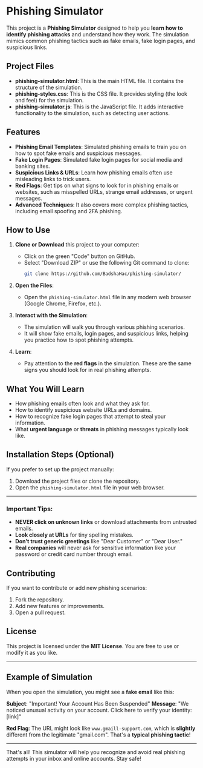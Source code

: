 # Phishing Simulator

This project is a **Phishing Simulator** designed to help you **learn how to identify phishing attacks** and understand how they work. The simulation mimics common phishing tactics such as fake emails, fake login pages, and suspicious links.

## Project Files

- **phishing-simulator.html**: This is the main HTML file. It contains the structure of the simulation.
- **phishing-styles.css**: This is the CSS file. It provides styling (the look and feel) for the simulation.
- **phishing-simulator.js**: This is the JavaScript file. It adds interactive functionality to the simulation, such as detecting user actions.

## Features

- **Phishing Email Templates**: Simulated phishing emails to train you on how to spot fake emails and suspicious messages.
- **Fake Login Pages**: Simulated fake login pages for social media and banking sites.
- **Suspicious Links & URLs**: Learn how phishing emails often use misleading links to trick users.
- **Red Flags**: Get tips on what signs to look for in phishing emails or websites, such as misspelled URLs, strange email addresses, or urgent messages.
- **Advanced Techniques**: It also covers more complex phishing tactics, including email spoofing and 2FA phishing.

## How to Use

1. **Clone or Download** this project to your computer:
   - Click on the green "Code" button on GitHub.
   - Select "Download ZIP" or use the following Git command to clone:
     ```bash
     git clone https://github.com/BadshaHac/phishing-simulator/
     ```

2. **Open the Files**:
   - Open the `phishing-simulator.html` file in any modern web browser (Google Chrome, Firefox, etc.).

3. **Interact with the Simulation**:
   - The simulation will walk you through various phishing scenarios. 
   - It will show fake emails, login pages, and suspicious links, helping you practice how to spot phishing attempts.

4. **Learn**: 
   - Pay attention to the **red flags** in the simulation. These are the same signs you should look for in real phishing attempts.

## What You Will Learn

- How phishing emails often look and what they ask for.
- How to identify suspicious website URLs and domains.
- How to recognize fake login pages that attempt to steal your information.
- What **urgent language** or **threats** in phishing messages typically look like.

## Installation Steps (Optional)

If you prefer to set up the project manually:

1. Download the project files or clone the repository.
2. Open the `phishing-simulator.html` file in your web browser.

---

### Important Tips:
- **NEVER click on unknown links** or download attachments from untrusted emails.
- **Look closely at URLs** for tiny spelling mistakes.
- **Don’t trust generic greetings** like "Dear Customer" or "Dear User."
- **Real companies** will never ask for sensitive information like your password or credit card number through email.

## Contributing

If you want to contribute or add new phishing scenarios:

1. Fork the repository.
2. Add new features or improvements.
3. Open a pull request.

## License

This project is licensed under the **MIT License**. You are free to use or modify it as you like.

---

## Example of Simulation

When you open the simulation, you might see a **fake email** like this:

**Subject**: "Important! Your Account Has Been Suspended"
**Message**: "We noticed unusual activity on your account. Click here to verify your identity: [link]"

**Red Flag**: The URL might look like `www.gmaill-support.com`, which is **slightly** different from the legitimate "gmail.com". That's a **typical phishing tactic**!

---

That's all! This simulator will help you recognize and avoid real phishing attempts in your inbox and online accounts. Stay safe!

